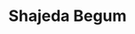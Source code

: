 ---
layout: member
title: "Shajeda Begum"
category: member
position: Graduate Student
nickname: Shajeda
handle: 
email: 
twitter: 
github: 
scholar: 
image: /assets/images/team/new.jpg
cv: 
alum: false
---
